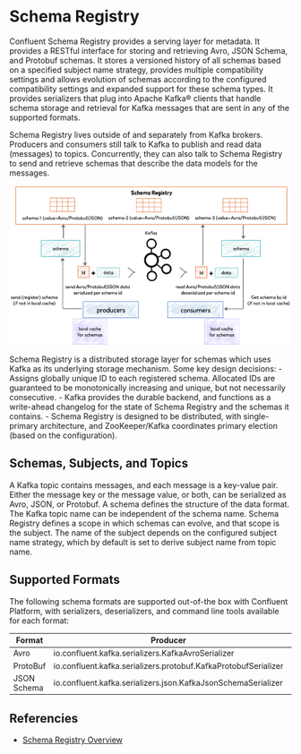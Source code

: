 # Schema Registry
Confluent Schema Registry provides a serving layer for metadata. It provides a RESTful interface for storing and retrieving Avro, JSON Schema, and Protobuf schemas. It stores a versioned history of all schemas based on a specified subject name strategy, provides multiple compatibility settings and allows evolution of schemas according to the configured compatibility settings and expanded support for these schema types. It provides serializers that plug into Apache Kafka® clients that handle schema storage and retrieval for Kafka messages that are sent in any of the supported formats.

Schema Registry lives outside of and separately from Kafka brokers. Producers and consumers still talk to Kafka to publish and read data (messages) to topics. Concurrently, they can also talk to Schema Registry to send and retrieve schemas that describe the data models for the messages.

<p align="center">
    <img src="images/schema-registry-and-kafka.png" alt="Confluent Schema Registry for storing and retrieving schemas" />
</p>
Schema Registry is a distributed storage layer for schemas which uses Kafka as its underlying storage mechanism. Some key design decisions:
- Assigns globally unique ID to each registered schema. Allocated IDs are guaranteed to be monotonically increasing and unique, but not necessarily consecutive.
- Kafka provides the durable backend, and functions as a write-ahead changelog for the state of Schema Registry and the schemas it contains.
- Schema Registry is designed to be distributed, with single-primary architecture, and ZooKeeper/Kafka coordinates primary election (based on the configuration).

## Schemas, Subjects, and Topics
A Kafka topic contains messages, and each message is a key-value pair. Either the message key or the message value, or both, can be serialized as Avro, JSON, or Protobuf. A schema defines the structure of the data format. The Kafka topic name can be independent of the schema name. Schema Registry defines a scope in which schemas can evolve, and that scope is the subject. The name of the subject depends on the configured subject name strategy, which by default is set to derive subject name from topic name.

## Supported Formats
The following schema formats are supported out-of-the box with Confluent Platform, with serializers, deserializers, and command line tools available for each format:

| **Format**      | **Producer**                                                        | **Consumer**                                                          |
|-------------|-----------------------------------------------------------------|-------------------------------------------------------------------|
| Avro        | io.confluent.kafka.serializers.KafkaAvroSerializer              | io.confluent.kafka.serializers.KafkaAvroDeserializer              |
| ProtoBuf    | io.confluent.kafka.serializers.protobuf.KafkaProtobufSerializer | io.confluent.kafka.serializers.protobuf.KafkaProtobufDeserializer |
| JSON Schema | io.confluent.kafka.serializers.json.KafkaJsonSchemaSerializer   | io.confluent.kafka.serializers.json.KafkaJsonSchemaDeserializer   |

## Referencies
- [Schema Registry Overview](https://docs.confluent.io/platform/current/schema-registry/index.html)
